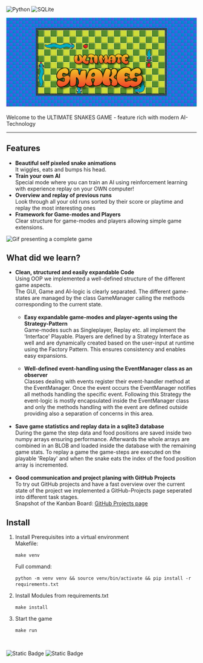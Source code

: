 <!-- [![Contributors][contributors-shield]][https://github.com/Luitzzi/snakes] -->
![Python](https://img.shields.io/badge/python-3670A0?style=for-the-badge&logo=python&logoColor=ffdd54)
![SQLite](https://img.shields.io/badge/sqlite-%2307405e.svg?style=for-the-badge&logo=sqlite&logoColor=white)
<br />

<!-- Banner and introduction -->
![Ultimate Snakes Banner](/assets/images/banner.png)
<br />
<br />
Welcome to the ULTIMATE SNAKES GAME - feature rich with modern AI-Technology

---

## Features
* **Beautiful self pixeled snake animations** <br />
    It wiggles, eats and bumps his head.
* **Train your own AI**<br /> 
    Special mode where you can train an AI using reinforcement learning
    with experience replay on your OWN computer!
* **Overview and replay of previous runs** <br />
    Look through all your old runs sorted by their score or playtime and replay the most interesting ones
* **Framework for Game-modes and Players** <br />
    Clear structure for game-modes and players allowing simple game extensions.

![Gif presenting a complete game](/assets/images/complete_game.gif)

## What did we learn?
* **Clean, structured and easily expandable Code** <br />
    Using OOP we implemented a well-defined structure of the different game aspects. <br />
    The GUI, Game and AI-logic is clearly separated. The different game-states are managed by the 
    class GameManager calling the methods corresponding to the current state. <br /> <br />
    * **Easy expandable game-modes and player-agents using the Strategy-Pattern** <br />
        Game-modes such as Singleplayer, Replay etc. all implement the 'Interface' Playable.
        Players are defined by a Strategy Interface as well and are dynamically created based on the user-input at runtime
        using the Factory Pattern. This ensures consistency and enables easy expansions. <br /> <br />
    * **Well-defined event-handling using the EventManager class as an observer** <br />
        Classes dealing with events register their event-handler method at the EventManager. 
        Once the event occurs the EventManager notifies all methods handling the specific event.
        Following this Strategy the event-logic is mostly encapsulated inside the EventManager class and only the
        methods handling with the event are defined outside providing also a separation of concerns in this area. <br /> <br />
* **Save game statistics and replay data in a sqlite3 database** <br />
    During the game the step data and food positions are saved inside two numpy arrays ensuring performance.
    Afterwards the whole arrays are combined in an BLOB and loaded inside the database with the remaining game stats.
    To replay a game the game-steps are executed on the playable 'Replay' and when the snake eats the index of the
    food position array is incremented. <br /> <br />
* **Good communication and project planing with GitHub Projects** <br />
    To try out GitHub projects and have a fast overview over the current state of the project we implemented a GitHub-Projects
    page seperated into different task stages. <br />
    Snapshot of the Kanban Board: [GitHub Projects page](assets/images/github_projects_snapshot.png)

## Install
1. Install Prerequisites into a virtual environment <br />
   Makefile:
   ```shell
   make venv
   ```
   Full command:
   ```shell
   python -m venv venv && source venv/bin/activate && pip install -r requirements.txt
   ```
2. Install Modules from requirements.txt
   ```shell
   make install
   ```
3. Start the game
   ```shell
   make run
   ```

<br />

![Static Badge](https://img.shields.io/badge/Author-Luis_Gerlinger-blue)
![Static Badge](https://img.shields.io/badge/Author-Jakob_Neft-green)

   
